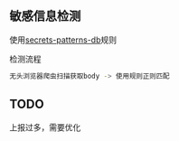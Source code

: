 ## 敏感信息检测

使用[secrets-patterns-db](https://github.com/mazen160/secrets-patterns-db/)规则


检测流程
```bash
无头浏览器爬虫扫描获取body -> 使用规则正则匹配
```

## TODO
上报过多，需要优化